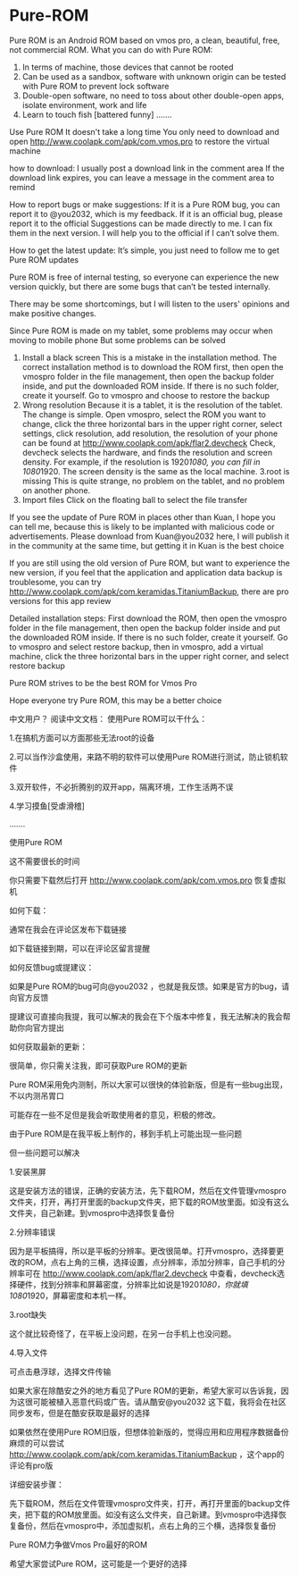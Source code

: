 # Pure-ROM
Pure ROM is an Android ROM based on vmos pro, a clean, beautiful, free, not commercial ROM.
What you can do with Pure ROM:
 1. In terms of machine, those devices that cannot be rooted
 2. Can be used as a sandbox, software with unknown origin can be tested with Pure ROM to prevent lock software
 3. Double-open software, no need to toss about other double-open apps, isolate environment, work and life
 4. Learn to touch fish [battered funny]
 .......

 Use Pure ROM
 It doesn't take a long time
 You only need to download and open http://www.coolapk.com/apk/com.vmos.pro to restore the virtual machine

 how to download:
 I usually post a download link in the comment area
 If the download link expires, you can leave a message in the comment area to remind

 How to report bugs or make suggestions:
 If it is a Pure ROM bug, you can report it to @you2032, which is my feedback.  If it is an official bug, please report it to the official
 Suggestions can be made directly to me. I can fix them in the next version. I will help you to the official if I can’t solve them.

 How to get the latest update:
 It’s simple, you just need to follow me to get Pure ROM updates

 Pure ROM is free of internal testing, so everyone can experience the new version quickly, but there are some bugs that can’t be tested internally.

 There may be some shortcomings, but I will listen to the users' opinions and make positive changes.

 Since Pure ROM is made on my tablet, some problems may occur when moving to mobile phone
 But some problems can be solved
 1. Install a black screen
 This is a mistake in the installation method. The correct installation method is to download the ROM first, then open the vmospro folder in the file management, then open the backup folder inside, and put the downloaded ROM inside.  If there is no such folder, create it yourself.  Go to vmospro and choose to restore the backup
 2. Wrong resolution
 Because it is a tablet, it is the resolution of the tablet.  The change is simple.  Open vmospro, select the ROM you want to change, click the three horizontal bars in the upper right corner, select settings, click resolution, add resolution, the resolution of your phone can be found at http://www.coolapk.com/apk/flar2.devcheck  Check, devcheck selects the hardware, and finds the resolution and screen density. For example, if the resolution is 1920*1080, you can fill in 1080*1920. The screen density is the same as the local machine.
 3.root is missing
 This is quite strange, no problem on the tablet, and no problem on another phone.
 4. Import files
 Click on the floating ball to select the file transfer

 If you see the update of Pure ROM in places other than Kuan, I hope you can tell me, because this is likely to be implanted with malicious code or advertisements.  Please download from Kuan@you2032 here, I will publish it in the community at the same time, but getting it in Kuan is the best choice

 If you are still using the old version of Pure ROM, but want to experience the new version, if you feel that the application and application data backup is troublesome, you can try http://www.coolapk.com/apk/com.keramidas.TitaniumBackup, there are pro versions for this app review

 Detailed installation steps:
 First download the ROM, then open the vmospro folder in the file management, then open the backup folder inside and put the downloaded ROM inside.  If there is no such folder, create it yourself.  Go to vmospro and select restore backup, then in vmospro, add a virtual machine, click the three horizontal bars in the upper right corner, and select restore backup

 Pure ROM strives to be the best ROM for Vmos Pro

 Hope everyone try Pure ROM, this may be a better choice
 
 中文用户？
 阅读中文文档：
 使用Pure ROM可以干什么：

1.在搞机方面可以方面那些无法root的设备

2.可以当作沙盒使用，来路不明的软件可以使用Pure ROM进行测试，防止锁机软件

3.双开软件，不必折腾别的双开app，隔离环境，工作生活两不误

4.学习摸鱼[受虐滑稽]

.......

使用Pure ROM

这不需要很长的时间

你只需要下载然后打开 http://www.coolapk.com/apk/com.vmos.pro 恢复虚拟机

如何下载：

通常在我会在评论区发布下载链接

如下载链接到期，可以在评论区留言提醒

如何反馈bug或提建议：

如果是Pure ROM的bug可向@you2032 ，也就是我反馈。如果是官方的bug，请向官方反馈

提建议可直接向我提，我可以解决的我会在下个版本中修复，我无法解决的我会帮助你向官方提出

如何获取最新的更新：

很简单，你只需关注我，即可获取Pure ROM的更新

Pure ROM采用免内测制，所以大家可以很快的体验新版，但是有一些bug出现，不以内测吊胃口

可能存在一些不足但是我会听取使用者的意见，积极的修改。

由于Pure ROM是在我平板上制作的，移到手机上可能出现一些问题

但一些问题可以解决

1.安装黑屏

这是安装方法的错误，正确的安装方法，先下载ROM，然后在文件管理vmospro文件夹，打开，再打开里面的backup文件夹，把下载的ROM放里面。如没有这么文件夹，自己新建。到vmospro中选择恢复备份

2.分辨率错误

因为是平板搞得，所以是平板的分辨率。更改很简单。打开vmospro，选择要更改的ROM，点右上角的三横，选择设置，点分辨率，添加分辨率，自己手机的分辨率可在 http://www.coolapk.com/apk/flar2.devcheck 中查看，devcheck选择硬件，找到分辨率和屏幕密度，分辨率比如说是1920*1080，你就填1080*1920，屏幕密度和本机一样。

3.root缺失

这个就比较奇怪了，在平板上没问题，在另一台手机上也没问题。

4.导入文件

可点击悬浮球，选择文件传输

如果大家在除酷安之外的地方看见了Pure ROM的更新，希望大家可以告诉我，因为这很可能被植入恶意代码或广告。请从酷安@you2032 这下载，我将会在社区同步发布，但是在酷安获取是最好的选择

如果依然在使用Pure ROM旧版，但想体验新版的，觉得应用和应用程序数据备份麻烦的可以尝试 http://www.coolapk.com/apk/com.keramidas.TitaniumBackup ，这个app的评论有pro版

详细安装步骤：

先下载ROM，然后在文件管理vmospro文件夹，打开，再打开里面的backup文件夹，把下载的ROM放里面。如没有这么文件夹，自己新建。到vmospro中选择恢复备份，然后在vmospro中，添加虚拟机，点右上角的三个横，选择恢复备份

Pure ROM力争做Vmos Pro最好的ROM

希望大家尝试Pure ROM，这可能是一个更好的选择
